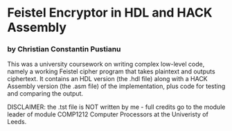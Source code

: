 # Feistel Encryptor in HDL and HACK Assembly
### by Christian Constantin Pustianu

This was a university coursework on writing complex low-level code, namely a working Feistel cipher program that takes plaintext and outputs ciphertext.
It contains an HDL version (the .hdl file) along with a HACK Assembly version (the .asm file) of the implementation, plus code for testing and comparing the output.

DISCLAIMER: the .tst file is NOT written by me - full credits go to the module leader of module COMP1212 Computer Processors at the Univeristy of Leeds.
